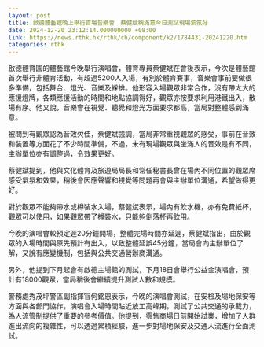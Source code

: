 ```yaml
---
layout: post
title: 啟德體藝館晚上舉行首場音樂會　蔡健斌稱滿意今日測試現場氣氛好
date: 2024-12-20 23:12:14.000000000 +08:00
link: https://news.rthk.hk/rthk/ch/component/k2/1784431-20241220.htm
categories: rthk
---
```


啟德體育園的體藝館今晚舉行演唱會，體育專員蔡健斌在會後表示，今次是體藝館首次舉行非體育活動，有超過5200人入場，有別於體育賽事，音樂會事前要做很多準備，包括舞台、燈光、音樂及綵排。他形容入場觀眾非常合作，沒有帶太大的應援燈牌，各類應援活動的時間和地點協調得好，觀眾亦按要求利用港鐵出入，散場有序。他又說，音樂會在視覺、聽覺和燈光方面要求都高，當局對整體感到滿意。

被問到有觀眾認為音效欠佳，蔡健斌強調，當局非常重視觀眾的感受，事前在音效和裝置等方面花了不少時間準備，不過，未有現場觀眾與坐滿人的音效是有不同，主辦單位亦有調整過，令效果更好。

蔡健斌提到，他與文化體育及旅遊局局長和常任秘書長曾在場內不同位置的觀眾席感受氣氛和效果，稍後會因應聲響和視覺等問題再會與主辦單位溝通，希望做得更好。

對於觀眾不能夠帶水或樽裝水入場，蔡健斌表示，場內有飲水機，亦有免費紙杯，觀眾可以使用，如果觀眾帶了樽裝水，只能夠倒落杯再飲用。

今晚的演唱會較預定遲20分鐘開場，整體完場時間亦延遲，蔡健斌指出，由於觀眾的入場時間與原先預計有出入，以致整體延誤45分鐘，當局會向主辦單位了解，又說有應變機制，包括與公共交通營辦商溝通。

另外，他提到下月起會有啟德主場館的測試，下月18日會舉行公益金演唱會，預計有18000觀眾，當局稍後會繼續提升測試人數和規模。

警務處秀茂坪警區副指揮官何銘恩表示，今晚的演唱會測試，在安檢及場地保安等方面與各部門協作，演唱會入場時間貼近放工高峰期，測試了公共交通的承載力，為人流管制提供了重要的參考價值。他提到，零售商場日前開始試業，增加了人群進出流向的複雜性，可以透過累積經驗，進一步對場地保安及交通人流進行全面測試。
